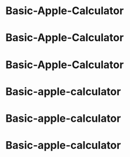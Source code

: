 # Basic-Apple-Calculator
# Basic-Apple-Calculator
# Basic-Apple-Calculator
# Basic-apple-calculator
# Basic-apple-calculator
# Basic-apple-calculator
